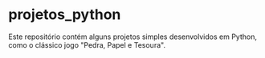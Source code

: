 # projetos_python
Este repositório contém alguns projetos simples desenvolvidos em Python, como o clássico jogo "Pedra, Papel e Tesoura".
